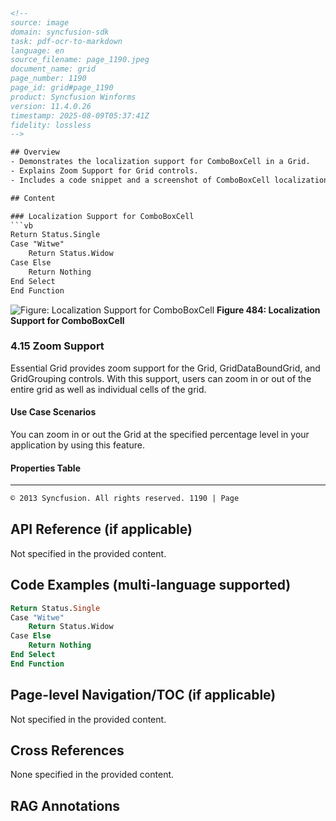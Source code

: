 ```html
<!-- 
source: image
domain: syncfusion-sdk
task: pdf-ocr-to-markdown
language: en
source_filename: page_1190.jpeg
document_name: grid
page_number: 1190
page_id: grid#page_1190
product: Syncfusion Winforms
version: 11.4.0.26
timestamp: 2025-08-09T05:37:41Z
fidelity: lossless
-->

## Overview
- Demonstrates the localization support for ComboBoxCell in a Grid.
- Explains Zoom Support for Grid controls.
- Includes a code snippet and a screenshot of ComboBoxCell localization.

## Content

### Localization Support for ComboBoxCell
```vb
Return Status.Single
Case "Witwe"
    Return Status.Widow
Case Else
    Return Nothing
End Select
End Function
```

![Figure: Localization Support for ComboBoxCell](https://example.com/image1.png)
**Figure 484: Localization Support for ComboBoxCell**

### 4.15 Zoom Support
Essential Grid provides zoom support for the Grid, GridDataBoundGrid, and GridGrouping controls. With this support, users can zoom in or out of the entire grid as well as individual cells of the grid.

#### Use Case Scenarios
You can zoom in or out the Grid at the specified percentage level in your application by using this feature.

#### Properties Table

---

```html
© 2013 Syncfusion. All rights reserved. 1190 | Page
```

## API Reference (if applicable)

Not specified in the provided content.

## Code Examples (multi-language supported)

```vb
Return Status.Single
Case "Witwe"
    Return Status.Widow
Case Else
    Return Nothing
End Select
End Function
```

## Page-level Navigation/TOC (if applicable)
Not specified in the provided content.

## Cross References
None specified in the provided content.

## RAG Annotations
<!-- tags: [Syncfusion, Winforms, Grid, ComboBoxCell, Localization, Zoom Support] keywords: [ComboBoxCell, Localization, Zoom, GridControl, Essential Grid] -->
```